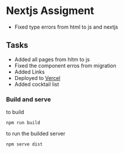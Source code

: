 # Nextjs Assigment

* Fixed type errors from html to js and nextjs

## Tasks

* Added all pages from hltm to js
* Fixed the component erros from  migration
* Added Links
* Deployed to [Vercel](https://webperf-practice-2-12ji-fiazidn95-mjason98s-projects.vercel.app/)
* Added cocktail list

### Build and serve

to build
```shell
npm run build
```

to run the builded server
```shell
npm serve dist
```